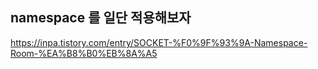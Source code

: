 ## namespace 를 일단 적용해보자

https://inpa.tistory.com/entry/SOCKET-%F0%9F%93%9A-Namespace-Room-%EA%B8%B0%EB%8A%A5
